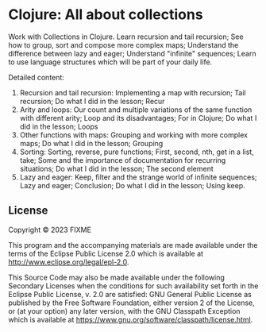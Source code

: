 # Clojure: All about collections

Work with Collections in Clojure.
Learn recursion and tail recursion;
See how to group, sort and compose more complex maps;
Understand the difference between lazy and eager;
Understand "infinite" sequences;
Learn to use language structures which will be part of your daily life. 

Detailed content:
1. Recursion and tail recursion: Implementing a map with recursion; Tail recursion; Do what I did in the lesson; Recur
2. Arity and loops: Our count and multiple variations of the same function with different arity; Loop and its disadvantages; For in Clojure; Do what I did in the lesson; Loops
3. Other functions with maps: Grouping and working with more complex maps; Do what I did in the lesson; Grouping
4. Sorting: Sorting, reverse, pure functions; First, second, nth, get in a list, take; Some and the importance of documentation for recurring situations; Do what I did in the lesson; The second element
5. Lazy and eager: Keep, filter and the strange world of infinite sequences; Lazy and eager; Conclusion; Do what I did in the lesson; Using keep.

## License

Copyright © 2023 FIXME

This program and the accompanying materials are made available under the
terms of the Eclipse Public License 2.0 which is available at
http://www.eclipse.org/legal/epl-2.0.

This Source Code may also be made available under the following Secondary
Licenses when the conditions for such availability set forth in the Eclipse
Public License, v. 2.0 are satisfied: GNU General Public License as published by
the Free Software Foundation, either version 2 of the License, or (at your
option) any later version, with the GNU Classpath Exception which is available
at https://www.gnu.org/software/classpath/license.html.
